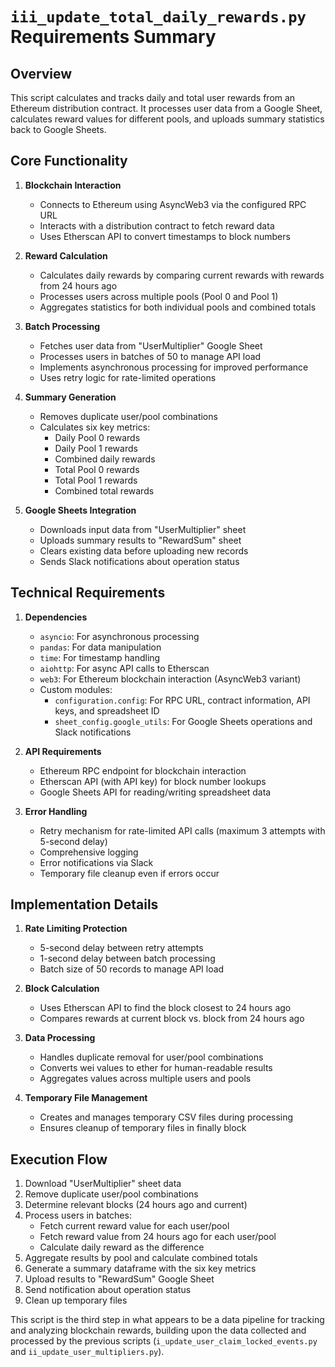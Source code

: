 # `iii_update_total_daily_rewards.py` Requirements Summary

## Overview
This script calculates and tracks daily and total user rewards from an Ethereum distribution contract. It processes user data from a Google Sheet, calculates reward values for different pools, and uploads summary statistics back to Google Sheets.

## Core Functionality

1. **Blockchain Interaction**
   - Connects to Ethereum using AsyncWeb3 via the configured RPC URL
   - Interacts with a distribution contract to fetch reward data
   - Uses Etherscan API to convert timestamps to block numbers

2. **Reward Calculation**
   - Calculates daily rewards by comparing current rewards with rewards from 24 hours ago
   - Processes users across multiple pools (Pool 0 and Pool 1)
   - Aggregates statistics for both individual pools and combined totals

3. **Batch Processing**
   - Fetches user data from "UserMultiplier" Google Sheet
   - Processes users in batches of 50 to manage API load
   - Implements asynchronous processing for improved performance
   - Uses retry logic for rate-limited operations

4. **Summary Generation**
   - Removes duplicate user/pool combinations
   - Calculates six key metrics:
     - Daily Pool 0 rewards
     - Daily Pool 1 rewards
     - Combined daily rewards
     - Total Pool 0 rewards
     - Total Pool 1 rewards
     - Combined total rewards

5. **Google Sheets Integration**
   - Downloads input data from "UserMultiplier" sheet
   - Uploads summary results to "RewardSum" sheet
   - Clears existing data before uploading new records
   - Sends Slack notifications about operation status

## Technical Requirements

1. **Dependencies**
   - `asyncio`: For asynchronous processing
   - `pandas`: For data manipulation
   - `time`: For timestamp handling
   - `aiohttp`: For async API calls to Etherscan
   - `web3`: For Ethereum blockchain interaction (AsyncWeb3 variant)
   - Custom modules:
     - `configuration.config`: For RPC URL, contract information, API keys, and spreadsheet ID
     - `sheet_config.google_utils`: For Google Sheets operations and Slack notifications

2. **API Requirements**
   - Ethereum RPC endpoint for blockchain interaction
   - Etherscan API (with API key) for block number lookups
   - Google Sheets API for reading/writing spreadsheet data

3. **Error Handling**
   - Retry mechanism for rate-limited API calls (maximum 3 attempts with 5-second delay)
   - Comprehensive logging
   - Error notifications via Slack
   - Temporary file cleanup even if errors occur

## Implementation Details

1. **Rate Limiting Protection**
   - 5-second delay between retry attempts
   - 1-second delay between batch processing
   - Batch size of 50 records to manage API load

2. **Block Calculation**
   - Uses Etherscan API to find the block closest to 24 hours ago
   - Compares rewards at current block vs. block from 24 hours ago

3. **Data Processing**
   - Handles duplicate removal for user/pool combinations
   - Converts wei values to ether for human-readable results
   - Aggregates values across multiple users and pools

4. **Temporary File Management**
   - Creates and manages temporary CSV files during processing
   - Ensures cleanup of temporary files in finally block

## Execution Flow
1. Download "UserMultiplier" sheet data
2. Remove duplicate user/pool combinations
3. Determine relevant blocks (24 hours ago and current)
4. Process users in batches:
   - Fetch current reward value for each user/pool
   - Fetch reward value from 24 hours ago for each user/pool
   - Calculate daily reward as the difference
5. Aggregate results by pool and calculate combined totals
6. Generate a summary dataframe with the six key metrics
7. Upload results to "RewardSum" Google Sheet
8. Send notification about operation status
9. Clean up temporary files

This script is the third step in what appears to be a data pipeline for tracking and analyzing blockchain rewards, building upon the data collected and processed by the previous scripts (`i_update_user_claim_locked_events.py` and `ii_update_user_multipliers.py`).